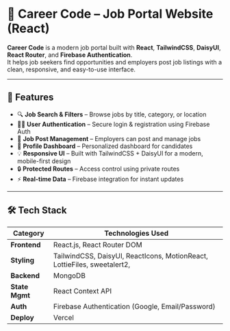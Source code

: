 # 💼 Career Code – Job Portal Website (React)

**Career Code** is a modern job portal built with **React**, **TailwindCSS**, **DaisyUI**, **React Router**, and **Firebase Authentication**.  
It helps job seekers find opportunities and employers post job listings with a clean, responsive, and easy-to-use interface.

---

## 🚀 Features

- 🔍 **Job Search & Filters** – Browse jobs by title, category, or location  
- 🧑‍💻 **User Authentication** – Secure login & registration using Firebase Auth  
- 🧾 **Job Post Management** – Employers can post and manage jobs  
- 📄 **Profile Dashboard** – Personalized dashboard for candidates  
- 💡 **Responsive UI** – Built with TailwindCSS + DaisyUI for a modern, mobile-first design  
- 🔒 **Protected Routes** – Access control using private routes  
- ⚡ **Real-time Data** – Firebase integration for instant updates  

---

## 🛠️ Tech Stack

| Category      | Technologies Used                                  |
|---------------|-----------------------------------------------------|
| **Frontend**  | React.js, React Router DOM                          |
| **Styling**   | TailwindCSS, DaisyUI, ReactIcons, MotionReact, LottieFiles, sweetalert2,                               |
| **Backend**   | MongoDB|
| **State Mgmt**| React Context API                                   |
| **Auth**      | Firebase Authentication (Google, Email/Password)    |
| **Deploy**    | Vercel    